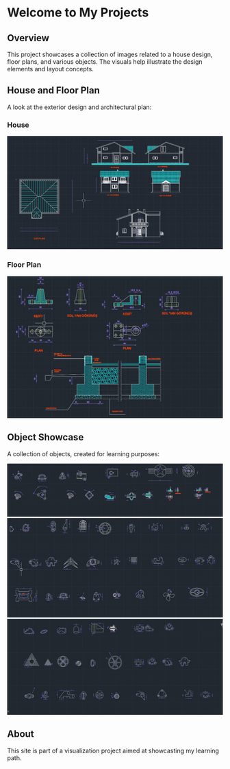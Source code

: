 # Welcome to My Projects 

## Overview  
This project showcases a collection of images related to a house design, floor plans, and various objects. The visuals help illustrate the design elements and layout concepts.  

## House and Floor Plan  
A look at the exterior design and architectural plan:  

### House  
![House](images/house.jpeg)  

### Floor Plan  
![House Plan](images/house_plan.jpeg)  

## Object Showcase  
A collection of objects, created for learning purposes:  

![Object 1](images/objects1.jpeg)  
![Object 2](images/objects2.jpeg)  
![Object 3](images/objects3.jpeg)  

## About  
This site is part of a visualization project aimed at showcasting my learning path.
